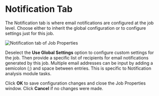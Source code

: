 # Notification Tab

The Notification tab is where email notifications are configured at the job level. Choose either to
inherit the global configuration or to configure settings just for this job.

![Notification tab of Job Properties](/img/product_docs/accessanalyzer/12.0/admin/settings/notification.webp)

Deselect the **Use Global Settings** option to configure custom settings for the job. Then provide a
specific list of recipients for email notifications generated by this job. Multiple email addresses
can be input by adding a semicolon (;) and space between entries. This is specific to Notification
analysis module tasks.

Click **OK** to save configuration changes and close the Job Properties window. Click **Cancel** if
no changes were made.
